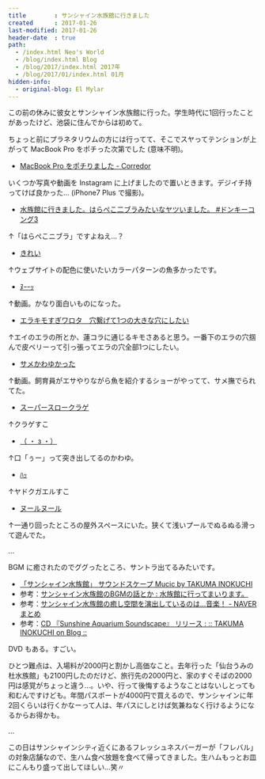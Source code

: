 ```yaml
---
title        : サンシャイン水族館に行きました
created      : 2017-01-26
last-modified: 2017-01-26
header-date  : true
path:
  - /index.html Neo's World
  - /blog/index.html Blog
  - /blog/2017/index.html 2017年
  - /blog/2017/01/index.html 01月
hidden-info:
  - original-blog: El Mylar
---
```


この前の休みに彼女とサンシャイン水族館に行った。学生時代に1回行ったことがあったけど、池袋に住んでからは初めて。

ちょっと前にプラネタリウムの方には行ってて、そこでスヤってテンションが上がって MacBook Pro をポチった次第でした (意味不明)。

- [MacBook Pro をポチりました - Corredor](http://neos21.hatenablog.com/entry/2016/04/29/000000_1)

いくつか写真や動画を Instagram に上げましたので置いときます。デジイチ持ってけば良かった… (iPhone7 Plus で撮影)。

- [水族館に行きました。はらぺこ二ブラみたいなヤツいました。 #ドンキーコング3](https://www.instagram.com/p/BPnAWWfggMX/)

↑「はらぺこニブラ」ですよねえ…？

- [きれい](https://www.instagram.com/p/BPnAdgvga9K/)

↑ウェブサイトの配色に使いたいカラーパターンの魚多かったです。

- [ﾇｰｰｯ](https://www.instagram.com/p/BPnAyx_gVEl/)

↑動画。かなり面白いものになった。

- [エラキモすぎワロタ　穴繋げて1つの大きな穴にしたい](https://www.instagram.com/p/BPnA_ewg2CZ/)

↑エイのエラの所とか、蓮コラに通じるキモさあると思う。一番下のエラの穴掴んで皮ベリーって引っ張ってエラの穴全部1つにしたい。

- [サメかわゆかった](https://www.instagram.com/p/BPnBOqXAdgC/)

↑動画。飼育員がエサやりながら魚を紹介するショーがやってて、サメ撫でられてた。

- [スーパースロークラゲ](https://www.instagram.com/p/BPnBsvQAohd/)

↑クラゲすこ

- [（ ・ з ・）](https://www.instagram.com/p/BPnB27Lg8mz/)

↑口「ぅー」って突き出してるのかわゆ。

- [ﾊｯ](https://www.instagram.com/p/BPnCIa3ABUz/)

↑ヤドクガエルすこ

- [ヌールヌール](https://www.instagram.com/p/BPnCRgGArZi/)

↑一通り回ったところの屋外スペースにいた。狭くて浅いプールでぬるぬる滑って遊んでた。

…

BGM に癒されたのでググったところ、サントラ出てるみたいです。

- [「サンシャイン水族館」 サウンドスケープ Mucic by TAKUMA INOKUCHI](https://youtube.com/watch?v=bNpVB6ZbPjU)
- 参考：[サンシャイン水族館のBGMの話とか : 水族館に行ってまいります。](http://blog.livedoor.jp/pokomenchi0929/archives/51809835.html)
- 参考：[サンシャイン水族館の癒し空間を演出しているのは…音楽！ - NAVER まとめ](https://matome.naver.jp/odai/2145938811683611201)
- 参考：[CD 『Sunshine Aquarium Soundscape』 リリース : :: TAKUMA INOKUCHI on Blog ::](http://inosis.exblog.jp/18248025/)

DVD もある。すごい。

ひとつ難点は、入場料が2000円と割かし高価なこと。去年行った「仙台うみの杜水族館」も2100円したのだけど、旅行先の2000円と、家のすぐそばの2000円は感覚がちょっと違う…。いや、行って後悔するようなことはないしとっても和むんですけども。年間パスポートが4000円で買えるので、サンシャインに年2回くらいは行くかなーって人は、年パスにしとけば気兼ねなく行けるようになるからお得かも。

…

この日はサンシャインシティ近くにあるフレッシュネスバーガーが「フレバル」の対象店舗なので、生ハム食べ放題を食べて帰ってきました。生ハムもっとお皿にこんもり盛って出してほしい…笑〃
